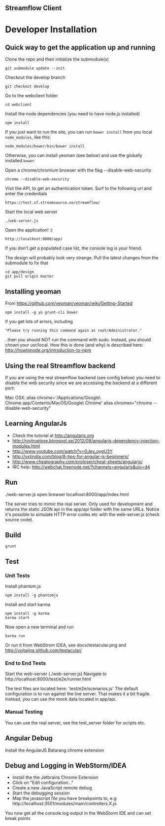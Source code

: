 ## Streamflow Client

# Developer Installation

## Quick way to get the application up and running

Clone the repo and then initialize the submodule(s)

    git submodule update --init

Checkout the develop branch
    
    git checkout develop

Go to the webclient folder

    cd webclient
    
Install the node dependencies (you need to have node.js installed)

    npm install

If you just want to run the site, you can run `bower install` from you local `node_modules`, like this:

    node_modules/bower/bin/bower install

Otherwise, you can install yeoman (see below) and use the globally installed `bower`

Open a chrome/chromium browser with the flag --disable-web-security

    chrome --disable-web-security
    
Visit the API, to get an authentication token. Surf to the following url and enter the credentials

    https://test.sf.streamsource.se/streamflow/

Start the local web server

    ./web-server.js
    
Open the application! :)

    http://localhost:8000/app/
    
If you don't get a populated case list, the console log is your friend.
    
The design will probably look very strange. Pull the latest changes from the submodule to fix that

    cd app/design
    git pull origin master
    

## Installing yeoman

From https://github.com/yeoman/yeoman/wiki/Getting-Started

    npm install -g yo grunt-cli bower

If you get lots of errors, including

    "Please try running this command again as root/Administrator."

..then you should NOT run the command with sudo. Instead, you should chown your usr/local. How this is done (and why) is described here: http://howtonode.org/introduction-to-npm


## Using the real Streamflow backend

If you are using the real streamflow backend (see config below) you need to
disable the web security since we are accessing the backend at a different
port:

Mac OSX:
  alias chrome='/Applications/Google\ Chrome.app/Contents/MacOS/Google\ Chrome'
  alias chromex="chrome --disable-web-security"


## Learning AngularJs

* Check the tutorial at http://angularjs.org
* http://roytruelove.blogspot.se/2012/09/angularjs-dependency-injection-modules.html
* http://www.youtube.com/watch?v=GJey_oygU3Y
* http://vxtindia.com/blog/8-tips-for-angular-js-beginners/
* http://www.cheatography.com/proloser/cheat-sheets/angularjs/
* IRC help: http://webchat.freenode.net/?channels=angularjs&uio=d4

## Run

   ./web-server.js
   open browser localhost:8000/app/index.html

The server tries to mimic the real server.
Only used for development and returns the static JSON api in the app/api folder with the same URLs.
Notice it's possible to simulate HTTP error codes etc with the web-server.js (check source code).

## Build

    grunt

## Test

### Unit Tests

Install phantom.js

    npm install -g phantomjs

Install and start karma

    npm install -g karma
    karma start
   
Now open a new terminal and run

    karma run


Or run it from WebStrom IDEA, see docs/testacular.png and http://vojtajina.github.com/testacular/

### End to End Tests

Start the web-server (./web-server.js)
Navigate to http://localhost:8000/test/e2e/runner.html

The test files are located here: `test/e2e/scenarios.js'
The default configuration is to run against the live server. That makes it a bit fragile. Instead, you can use the mock data located in app/api.

### Manual Testing

You can use the real server, see the test_server folder for scripts etc.

## Angular Debug

Install the AngularJS Batarang chrome extension

## Debug and Logging in WebStorm/IDEA

* Install the the Jetbrains Chrome Extension
* Click on "Edit configuration..."
* Create a new JavaScript remote debug
* Start the debugging session
* Map the javascript file you have breakpoints to, e.g http://localhost:3501/modules/main/controllers.X.js

You now get all the console.log output in the WebStorm IDE and can set break points
